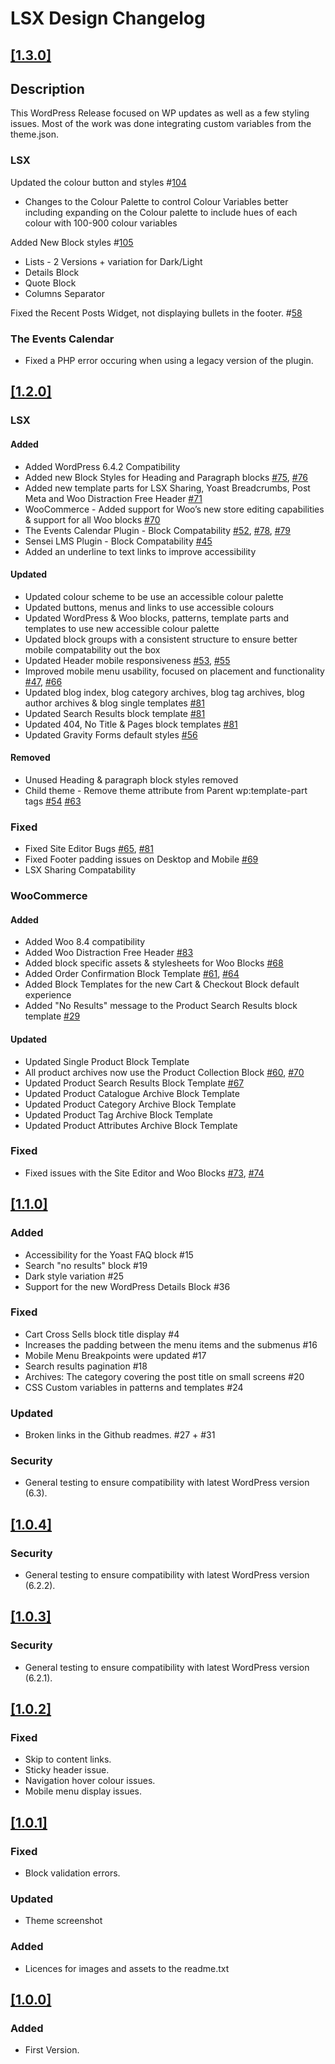 # LSX Design Changelog

## [[1.3.0]](https://github.com/lightspeedwp/lsx-design/releases/tag/1.3.0)

## Description
This WordPress Release focused on WP updates as well as a few styling issues.  Most of the work was done integrating custom variables from the theme.json.

### LSX
Updated the colour button and styles #[104](https://github.com/lightspeedwp/lsx-design/pull/104)
- Changes to the Colour Palette to control Colour Variables better including expanding on the Colour palette to include hues of each colour with 100-900 colour variables

Added New Block styles #[105](https://github.com/lightspeedwp/lsx-design/pull/105)
-  Lists - 2 Versions + variation for Dark/Light
-  Details Block
-  Quote Block
-  Columns Separator

Fixed the Recent Posts Widget, not displaying bullets in the footer. #[58](https://github.com/lightspeedwp/lsx-design/issues/58)

### The Events Calendar
- Fixed a PHP error occuring when using a legacy version of the plugin.


## [[1.2.0]](https://github.com/lightspeedwp/lsx-design/releases/tag/1.2.0) 

### LSX

#### Added
- Added WordPress 6.4.2 Compatibility
- Added new Block Styles for Heading and Paragraph blocks [#75](https://github.com/lightspeedwp/lsx-design/issues/75), [#76](https://github.com/lightspeedwp/lsx-design/pull/76)
- Added new template parts for LSX Sharing, Yoast Breadcrumbs, Post Meta and Woo Distraction Free Header [#71](https://github.com/lightspeedwp/lsx-design/pull/71)
- WooCommerce - Added support for Woo’s new store editing capabilities & support for all Woo blocks [#70](https://github.com/lightspeedwp/lsx-design/pull/70)
- The Events Calendar Plugin - Block Compatability [#52](https://github.com/lightspeedwp/lsx-design/issues/52), [#78](https://github.com/lightspeedwp/lsx-design/pull/78), [#79](https://github.com/lightspeedwp/lsx-design/pull/79)
- Sensei LMS Plugin - Block Compatability [#45](https://github.com/lightspeedwp/lsx-design/issues/45)
- Added an underline to text links to improve accessibility

#### Updated
- Updated colour scheme to be use an accessible colour palette
- Updated buttons, menus and links to use accessible colours
- Updated WordPress & Woo blocks, patterns, template parts and templates to use new accessible colour palette
- Updated block groups with a consistent structure to ensure better mobile compatability out the box
- Updated Header mobile responsiveness [#53](https://github.com/lightspeedwp/lsx-design/issues/53), [#55](https://github.com/lightspeedwp/lsx-design/pull/55)
- Improved mobile menu usability, focused on placement and functionality [#47](https://github.com/lightspeedwp/lsx-design/pull/47), [#66](https://github.com/lightspeedwp/lsx-design/pull/66)
- Updated blog index, blog category archives, blog tag archives, blog author archives & blog single templates [#81](https://github.com/lightspeedwp/lsx-design/pull/81)
- Updated Search Results block template [#81](https://github.com/lightspeedwp/lsx-design/pull/81)
- Updated 404, No Title & Pages block templates [#81](https://github.com/lightspeedwp/lsx-design/pull/81)
- Updated Gravity Forms default styles [#56](https://github.com/lightspeedwp/lsx-design/issues/56)

#### Removed
- Unused Heading & paragraph block styles removed
- Child theme - Remove theme attribute from Parent wp:template-part tags [#54](https://github.com/lightspeedwp/lsx-design/issues/54) [#63](https://github.com/lightspeedwp/lsx-design/pull/63)

### Fixed
- Fixed Site Editor Bugs [#65](https://github.com/lightspeedwp/lsx-design/issues/65), [#81](https://github.com/lightspeedwp/lsx-design/pull/81)
- Fixed Footer padding issues on Desktop and Mobile [#69](https://github.com/lightspeedwp/lsx-design/pull/69)
- LSX Sharing Compatability

### WooCommerce

#### Added
- Added Woo 8.4 compatibility 
- Added Woo Distraction Free Header [#83](https://github.com/lightspeedwp/lsx-design/issues/83)
- Added block specific assets & stylesheets for Woo Blocks [#68](https://github.com/lightspeedwp/lsx-design/pull/68)
- Added Order Confirmation Block Template [#61](https://github.com/lightspeedwp/lsx-design/issues/61), [#64](https://github.com/lightspeedwp/lsx-design/pull/64)
- Added Block Templates for the new Cart & Checkout Block default experience
- Added "No Results" message to the Product Search Results block template [#29](https://github.com/lightspeedwp/lsx-design/issues/29)

#### Updated
- Updated Single Product Block Template
- All product archives now use the Product Collection Block [#60](https://github.com/lightspeedwp/lsx-design/issues/60), [#70](https://github.com/lightspeedwp/lsx-design/pull/70)
 - Updated Product Search Results Block Template [#67](https://github.com/lightspeedwp/lsx-design/issues/67)
 - Updated Product Catalogue Archive Block Template
 - Updated Product Category Archive Block Template
 - Updated Product Tag Archive Block Template
 - Updated Product Attributes Archive Block Template

### Fixed
- Fixed issues with the Site Editor and Woo Blocks [#73](https://github.com/lightspeedwp/lsx-design/pull/73), [#74](https://github.com/lightspeedwp/lsx-design/issues/74)


## [[1.1.0]](https://github.com/lightspeedwp/lsx-design/releases/tag/1.1.0)

### Added
- Accessibility for the Yoast FAQ block #15
- Search "no results" block #19
- Dark style variation #25
- Support for the new WordPress Details Block #36

### Fixed
- Cart Cross Sells block title display #4
- Increases the padding between the menu items and the submenus #16
- Mobile Menu Breakpoints were updated #17
- Search results pagination #18
- Archives: The category covering the post title on small screens #20
- CSS Custom variables in patterns and templates #24

### Updated
- Broken links in the Github readmes. #27 + #31

### Security
- General testing to ensure compatibility with latest WordPress version (6.3).

## [[1.0.4]](https://github.com/lightspeedwp/lsx-design/releases/tag/1.0.4)

### Security
- General testing to ensure compatibility with latest WordPress version (6.2.2).

## [[1.0.3]](https://github.com/lightspeedwp/lsx-design/releases/tag/1.0.3)

### Security
- General testing to ensure compatibility with latest WordPress version (6.2.1).

## [[1.0.2]](https://github.com/lightspeedwp/lsx-design/releases/tag/1.0.2)

### Fixed
- Skip to content links.
- Sticky header issue.
- Navigation hover colour issues.
- Mobile menu display issues.

## [[1.0.1]](https://github.com/lightspeedwp/lsx-design/releases/tag/1.0.1)

### Fixed
- Block validation errors.

### Updated
- Theme screenshot

### Added
- Licences for images and assets to the readme.txt

## [[1.0.0]](https://github.com/lightspeedwp/lsx-design/releases/tag/1.0.0)

### Added

- First Version.
